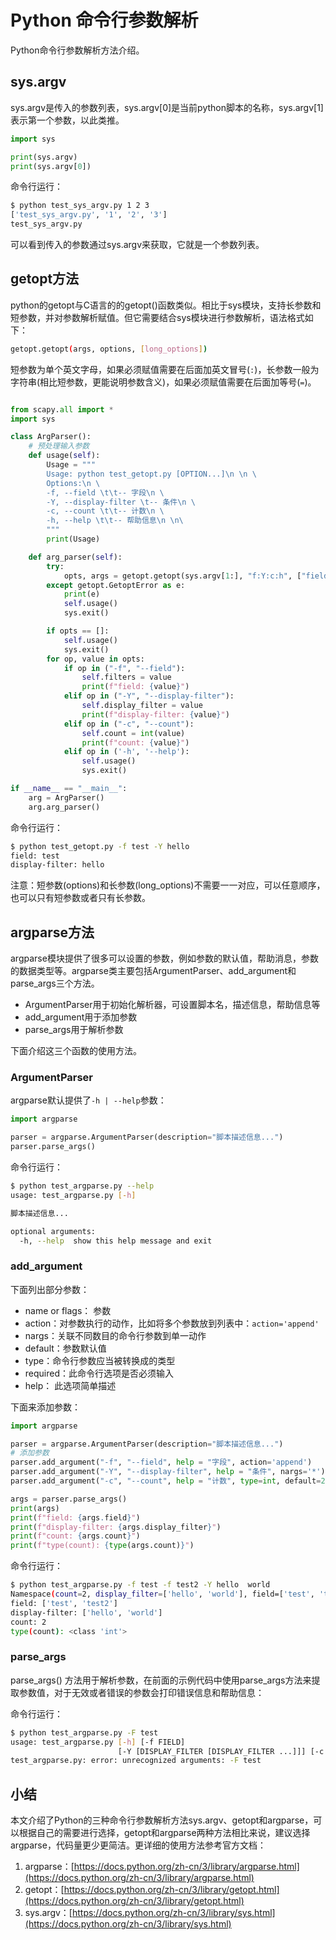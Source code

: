 # Python 命令行参数解析

Python命令行参数解析方法介绍。

<!--more-->

## sys.argv
sys.argv是传入的参数列表，sys.argv[0]是当前python脚本的名称，sys.argv[1]表示第一个参数，以此类推。

```python
import sys

print(sys.argv)
print(sys.argv[0])
```
命令行运行：
```bash
$ python test_sys_argv.py 1 2 3
['test_sys_argv.py', '1', '2', '3']
test_sys_argv.py
```
可以看到传入的参数通过sys.argv来获取，它就是一个参数列表。


## getopt方法

python的getopt与C语言的的getopt()函数类似。相比于sys模块，支持长参数和短参数，并对参数解析赋值。但它需要结合sys模块进行参数解析，语法格式如下：
```bash
getopt.getopt(args, options, [long_options])
```
短参数为单个英文字母，如果必须赋值需要在后面加英文冒号(`:`)，长参数一般为字符串(相比短参数，更能说明参数含义)，如果必须赋值需要在后面加等号(`=`)。

```python

from scapy.all import *
import sys

class ArgParser():
    # 预处理输入参数
    def usage(self):
        Usage = """
        Usage: python test_getopt.py [OPTION...]\n \n \
        Options:\n \
        -f, --field \t\t-- 字段\n \
        -Y, --display-filter \t-- 条件\n \
        -c, --count \t\t-- 计数\n \
        -h, --help \t\t-- 帮助信息\n \n\
        """
        print(Usage)

    def arg_parser(self):
        try:
            opts, args = getopt.getopt(sys.argv[1:], "f:Y:c:h", ["field=","display-filter=", "count=","return_flag=", "help"])
        except getopt.GetoptError as e:
            print(e)
            self.usage()
            sys.exit()

        if opts == []:
            self.usage()
            sys.exit()
        for op, value in opts:
            if op in ("-f", "--field"):
                self.filters = value
                print(f"field: {value}")
            elif op in ("-Y", "--display-filter"):
                self.display_filter = value
                print(f"display-filter: {value}")
            elif op in ("-c", "--count"):
                self.count = int(value)
                print(f"count: {value}")
            elif op in ('-h', '--help'):
                self.usage()
                sys.exit()

if __name__ == "__main__":
    arg = ArgParser()
    arg.arg_parser()
```

命令行运行：
```bash
$ python test_getopt.py -f test -Y hello
field: test
display-filter: hello
```
注意：短参数(options)和长参数(long_options)不需要一一对应，可以任意顺序，也可以只有短参数或者只有长参数。

## argparse方法

argparse模块提供了很多可以设置的参数，例如参数的默认值，帮助消息，参数的数据类型等。argparse类主要包括ArgumentParser、add_argument和parse_args三个方法。
- ArgumentParser用于初始化解析器，可设置脚本名，描述信息，帮助信息等
- add_argument用于添加参数
- parse_args用于解析参数

下面介绍这三个函数的使用方法。
### ArgumentParser
argparse默认提供了`-h | --help`参数：
```python
import argparse

parser = argparse.ArgumentParser(description="脚本描述信息...")
parser.parse_args()
```
命令行运行：
```bash
$ python test_argparse.py --help
usage: test_argparse.py [-h]

脚本描述信息...

optional arguments:
  -h, --help  show this help message and exit
```
### add_argument
下面列出部分参数：
- name or flags： 参数
- action：对参数执行的动作，比如将多个参数放到列表中：`action='append'`
- nargs：关联不同数目的命令行参数到单一动作
- default：参数默认值
- type：命令行参数应当被转换成的类型
- required：此命令行选项是否必须输入
- help： 此选项简单描述


下面来添加参数：
```python
import argparse

parser = argparse.ArgumentParser(description="脚本描述信息...")
# 添加参数
parser.add_argument("-f", "--field", help = "字段", action='append')
parser.add_argument("-Y", "--display-filter", help = "条件", nargs='*')
parser.add_argument("-c", "--count", help = "计数", type=int, default=2)

args = parser.parse_args()
print(args)
print(f"field: {args.field}")
print(f"display-filter: {args.display_filter}")
print(f"count: {args.count}")
print(f"type(count): {type(args.count)}")
```

命令行运行：
```bash
$ python test_argparse.py -f test -f test2 -Y hello  world
Namespace(count=2, display_filter=['hello', 'world'], field=['test', 'test2'])
field: ['test', 'test2']
display-filter: ['hello', 'world']
count: 2
type(count): <class 'int'>
```

### parse_args
parse_args() 方法用于解析参数，在前面的示例代码中使用parse_args方法来提取参数值，对于无效或者错误的参数会打印错误信息和帮助信息：

命令行运行：
```bash
$ python test_argparse.py -F test
usage: test_argparse.py [-h] [-f FIELD]
                        [-Y [DISPLAY_FILTER [DISPLAY_FILTER ...]]] [-c COUNT]
test_argparse.py: error: unrecognized arguments: -F test
```

## 小结
本文介绍了Python的三种命令行参数解析方法sys.argv、getopt和argparse，可以根据自己的需要进行选择，getopt和argparse两种方法相比来说，建议选择argparse，代码量更少更简洁。更详细的使用方法参考官方文档：
1. argparse：[https://docs.python.org/zh-cn/3/library/argparse.html](https://docs.python.org/zh-cn/3/library/argparse.html)
2. getopt：[https://docs.python.org/zh-cn/3/library/getopt.html](https://docs.python.org/zh-cn/3/library/getopt.html)
3. sys.argv：[https://docs.python.org/zh-cn/3/library/sys.html](https://docs.python.org/zh-cn/3/library/sys.html)



